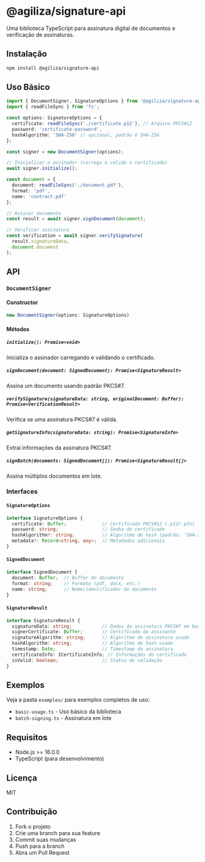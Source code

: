 # @agiliza/signature-api

Uma biblioteca TypeScript para assinatura digital de documentos e verificação de assinaturas.

## Instalação

```bash
npm install @agiliza/signature-api
```

## Uso Básico

```typescript
import { DocumentSigner, SignatureOptions } from '@agiliza/signature-api';
import { readFileSync } from 'fs';

const options: SignatureOptions = {
  certificate: readFileSync('./certificate.p12'), // Arquivo PKCS#12
  password: 'certificate-password',
  hashAlgorithm: 'SHA-256' // opcional, padrão é SHA-256
};

const signer = new DocumentSigner(options);

// Inicializar o assinador (carrega e valida o certificado)
await signer.initialize();

const document = {
  document: readFileSync('./document.pdf'),
  format: 'pdf',
  name: 'contract.pdf'
};

// Assinar documento
const result = await signer.signDocument(document);

// Verificar assinatura
const verification = await signer.verifySignature(
  result.signatureData,
  document.document
);
```

## API

### `DocumentSigner`

#### Constructor
```typescript
new DocumentSigner(options: SignatureOptions)
```

#### Métodos

##### `initialize(): Promise<void>`
Inicializa o assinador carregando e validando o certificado.

##### `signDocument(document: SignedDocument): Promise<SignatureResult>`
Assina um documento usando padrão PKCS#7.

##### `verifySignature(signatureData: string, originalDocument: Buffer): Promise<VerificationResult>`
Verifica se uma assinatura PKCS#7 é válida.

##### `getSignatureInfo(signatureData: string): Promise<SignatureInfo>`
Extrai informações da assinatura PKCS#7.

##### `signBatch(documents: SignedDocument[]): Promise<SignatureResult[]>`
Assina múltiplos documentos em lote.

### Interfaces

#### `SignatureOptions`
```typescript
interface SignatureOptions {
  certificate: Buffer;             // Certificado PKCS#12 (.p12/.pfx)
  password: string;                // Senha do certificado
  hashAlgorithm?: string;          // Algoritmo de hash (padrão: 'SHA-256')
  metadata?: Record<string, any>;  // Metadados adicionais
}
```

#### `SignedDocument`
```typescript
interface SignedDocument {
  document: Buffer;  // Buffer do documento
  format: string;    // Formato (pdf, docx, etc.)
  name: string;      // Nome/identificador do documento
}
```

#### `SignatureResult`
```typescript
interface SignatureResult {
  signatureData: string;           // Dados da assinatura PKCS#7 em base64
  signerCertificate: Buffer;       // Certificado do assinante
  signatureAlgorithm: string;      // Algoritmo de assinatura usado
  hashAlgorithm: string;           // Algoritmo de hash usado
  timestamp: Date;                 // Timestamp da assinatura
  certificateInfo: ICertificateInfo; // Informações do certificado
  isValid: boolean;                // Status de validação
}
```

## Exemplos

Veja a pasta `examples/` para exemplos completos de uso:

- `basic-usage.ts` - Uso básico da biblioteca
- `batch-signing.ts` - Assinatura em lote

## Requisitos

- Node.js >= 16.0.0
- TypeScript (para desenvolvimento)

## Licença

MIT

## Contribuição

1. Fork o projeto
2. Crie uma branch para sua feature
3. Commit suas mudanças
4. Push para a branch
5. Abra um Pull Request